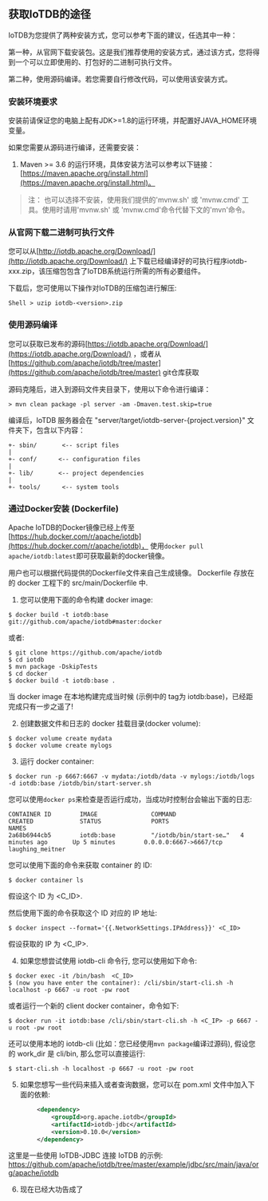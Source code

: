 <!--

    Licensed to the Apache Software Foundation (ASF) under one
    or more contributor license agreements.  See the NOTICE file
    distributed with this work for additional information
    regarding copyright ownership.  The ASF licenses this file
    to you under the Apache License, Version 2.0 (the
    "License"); you may not use this file except in compliance
    with the License.  You may obtain a copy of the License at
    
        http://www.apache.org/licenses/LICENSE-2.0
    
    Unless required by applicable law or agreed to in writing,
    software distributed under the License is distributed on an
    "AS IS" BASIS, WITHOUT WARRANTIES OR CONDITIONS OF ANY
    KIND, either express or implied.  See the License for the
    specific language governing permissions and limitations
    under the License.

-->

## 获取IoTDB的途径

IoTDB为您提供了两种安装方式，您可以参考下面的建议，任选其中一种：

第一种，从官网下载安装包。这是我们推荐使用的安装方式，通过该方式，您将得到一个可以立即使用的、打包好的二进制可执行文件。

第二种，使用源码编译。若您需要自行修改代码，可以使用该安装方式。

### 安装环境要求

安装前请保证您的电脑上配有JDK>=1.8的运行环境，并配置好JAVA_HOME环境变量。

如果您需要从源码进行编译，还需要安装：

1. Maven >= 3.6 的运行环境，具体安装方法可以参考以下链接：[https://maven.apache.org/install.html](https://maven.apache.org/install.html)。

> 注： 也可以选择不安装，使用我们提供的'mvnw.sh' 或 'mvnw.cmd' 工具。使用时请用'mvnw.sh' 或 'mvnw.cmd'命令代替下文的'mvn'命令。

### 从官网下载二进制可执行文件

您可以从[http://iotdb.apache.org/Download/](http://iotdb.apache.org/Download/) 上下载已经编译好的可执行程序iotdb-xxx.zip，该压缩包包含了IoTDB系统运行所需的所有必要组件。


下载后，您可使用以下操作对IoTDB的压缩包进行解压: 

```
Shell > uzip iotdb-<version>.zip
```


### 使用源码编译

您可以获取已发布的源码[https://iotdb.apache.org/Download/](https://iotdb.apache.org/Download/) ，或者从[https://github.com/apache/iotdb/tree/master](https://github.com/apache/iotdb/tree/master) git仓库获取

源码克隆后，进入到源码文件夹目录下，使用以下命令进行编译：

```
> mvn clean package -pl server -am -Dmaven.test.skip=true
```

编译后，IoTDB 服务器会在 "server/target/iotdb-server-{project.version}" 文件夹下，包含以下内容：

```
+- sbin/       <-- script files
|
+- conf/      <-- configuration files
|
+- lib/       <-- project dependencies
|
+- tools/      <-- system tools
```

### 通过Docker安装 (Dockerfile)

Apache IoTDB的Docker镜像已经上传至 [https://hub.docker.com/r/apache/iotdb](https://hub.docker.com/r/apache/iotdb)，
使用`docker pull apache/iotdb:latest`即可获取最新的docker镜像。

用户也可以根据代码提供的Dockerfile文件来自己生成镜像。
Dockerfile 存放在的 docker 工程下的 src/main/Dockerfile 中.

1. 您可以使用下面的命令构建 docker image:

```shell
$ docker build -t iotdb:base git://github.com/apache/iotdb#master:docker
```
或者:

```shell
$ git clone https://github.com/apache/iotdb
$ cd iotdb
$ mvn package -DskipTests
$ cd docker
$ docker build -t iotdb:base .
```
当 docker image 在本地构建完成当时候 (示例中的 tag为 iotdb:base)，已经距完成只有一步之遥了!

2. 创建数据文件和日志的 docker 挂载目录(docker volume):
```
$ docker volume create mydata
$ docker volume create mylogs
```
3. 运行 docker container:

```shell
$ docker run -p 6667:6667 -v mydata:/iotdb/data -v mylogs:/iotdb/logs -d iotdb:base /iotdb/bin/start-server.sh
```
您可以使用`docker ps`来检查是否运行成功，当成功时控制台会输出下面的日志:
```
CONTAINER ID        IMAGE               COMMAND                  CREATED             STATUS              PORTS                               NAMES
2a68b6944cb5        iotdb:base          "/iotdb/bin/start-se…"   4 minutes ago       Up 5 minutes        0.0.0.0:6667->6667/tcp              laughing_meitner
```
您可以使用下面的命令来获取 container 的 ID:

```shell
$ docker container ls
```
假设这个 ID 为 <C_ID>.

然后使用下面的命令获取这个 ID 对应的 IP 地址:

```shell
$ docker inspect --format='{{.NetworkSettings.IPAddress}}' <C_ID>
```
假设获取的 IP 为 <C_IP>.

4. 如果您想尝试使用 iotdb-cli 命令行, 您可以使用如下命令:

```shell
$ docker exec -it /bin/bash  <C_ID>
$ (now you have enter the container): /cli/sbin/start-cli.sh -h localhost -p 6667 -u root -pw root
```

或者运行一个新的 client docker container，命令如下:

```shell
$ docker run -it iotdb:base /cli/sbin/start-cli.sh -h <C_IP> -p 6667 -u root -pw root
```
还可以使用本地的 iotdb-cli (比如：您已经使用`mvn package`编译过源码), 假设您的 work_dir 是 cli/bin, 那么您可以直接运行:

```shell
$ start-cli.sh -h localhost -p 6667 -u root -pw root
```
5. 如果您想写一些代码来插入或者查询数据，您可以在 pom.xml 文件中加入下面的依赖:

```xml
        <dependency>
            <groupId>org.apache.iotdb</groupId>
            <artifactId>iotdb-jdbc</artifactId>
            <version>0.10.0</version>
        </dependency>
```
这里是一些使用 IoTDB-JDBC 连接 IoTDB 的示例: https://github.com/apache/iotdb/tree/master/example/jdbc/src/main/java/org/apache/iotdb

6. 现在已经大功告成了


